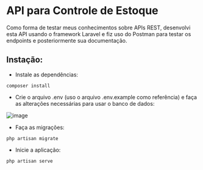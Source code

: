 # API para Controle de Estoque

Como forma de testar meus conhecimentos sobre APIs REST, desenvolvi esta API usando o framework Laravel e fiz uso do Postman para testar os endpoints e posteriormente sua documentação.

## Instação:

* Instale as dependências:
```
composer install
```
* Crie o arquivo .env (uso o arquivo .env.example como referência) e faça as alterações necessárias para usar o banco de dados:

![image](https://github.com/user-attachments/assets/b6b490c8-44ef-496d-bc1d-85e05b2763a0)

* Faça as migrações:
```
php artisan migrate
```
* Inicie a aplicação:
```
php artisan serve
```
